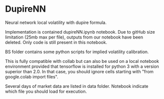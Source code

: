 # DupireNN
Neural network local volatility with dupire formula.

Implementation is contained dupireNN.ipynb notebook. Due to gitHub size limitation (25mb max per file), outputs from our notebook have been deleted. Only code is still present in this notebook.

BS folder contains some python scripts for implied volatility calibration.

This is fully compatible with collab but can also be used on a local notebook environment provided that tensorflow is installed for python 3 with a version superior than 2.0.
In that case, you should ignore cells starting with "from google.colab import files".

Several days of market data are listed in data folder.
Notebook indicate which file you should load for execution.


